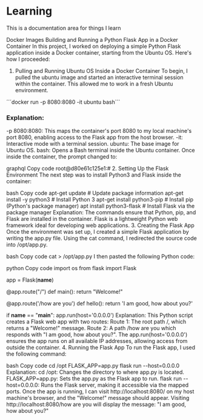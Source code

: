# Learning
This is a documentation area for things I learn

Docker Images 
Building and Running a Python Flask App in a Docker Container
In this project, I worked on deploying a simple Python Flask application inside a Docker container, starting from the Ubuntu OS. Here's how I proceeded:

1. Pulling and Running Ubuntu OS Inside a Docker Container
To begin, I pulled the ubuntu image and started an interactive terminal session within the container. This allowed me to work in a fresh Ubuntu environment.

´´´docker run -p 8080:8080 -it ubuntu bash```

### Explanation:
-p 8080:8080: This maps the container's port 8080 to my local machine's port 8080, enabling access to the Flask app from the host browser.
-it: Interactive mode with a terminal session.
ubuntu: The base image for Ubuntu OS.
bash: Opens a Bash terminal inside the Ubuntu container.
Once inside the container, the prompt changed to:

graphql
Copy code
root@d80e61c125e1:#
2. Setting Up the Flask Environment
The next step was to install Python3 and Flask inside the container:

bash
Copy code
apt-get update                   # Update package information
apt-get install -y python3        # Install Python 3
apt-get install python3-pip       # Install pip (Python's package manager)
apt install python3-flask         # Install Flask via the package manager
Explanation:
The commands ensure that Python, pip, and Flask are installed in the container. Flask is a lightweight Python web framework ideal for developing web applications.
3. Creating the Flask App
Once the environment was set up, I created a simple Flask application by writing the app.py file. Using the cat command, I redirected the source code into /opt/app.py.

bash
Copy code
cat > /opt/app.py
I then pasted the following Python code:

python
Copy code
import os
from flask import Flask

app = Flask(__name__)

@app.route("/")
def main():
    return "Welcome!"

@app.route('/how are you')
def hello():
    return 'I am good, how about you?'

if __name__ == "__main__":
    app.run(host='0.0.0.0')
Explanation:
This Python script creates a Flask web app with two routes:
Route 1: The root path /, which returns a "Welcome!" message.
Route 2: A path /how are you which responds with "I am good, how about you?".
The app.run(host='0.0.0.0') ensures the app runs on all available IP addresses, allowing access from outside the container.
4. Running the Flask App
To run the Flask app, I used the following command:

bash
Copy code
cd /opt
FLASK_APP=app.py flask run --host=0.0.0.0
Explanation:
cd /opt: Changes the directory to where app.py is located.
FLASK_APP=app.py: Sets the app.py as the Flask app to run.
flask run --host=0.0.0.0: Runs the Flask server, making it accessible via the mapped ports.
Once the app is running, I can visit http://localhost:8080/ on my host machine's browser, and the "Welcome!" message should appear. Visiting http://localhost:8080/how are you will display the message: "I am good, how about you?"


